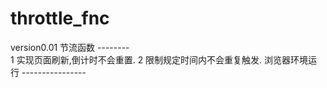 # throttle_fnc
version0.01
节流函数 --------  
1 实现页面刷新,倒计时不会重置.
2 限制规定时间内不会重复触发.
浏览器环境运行 ---------------- 
